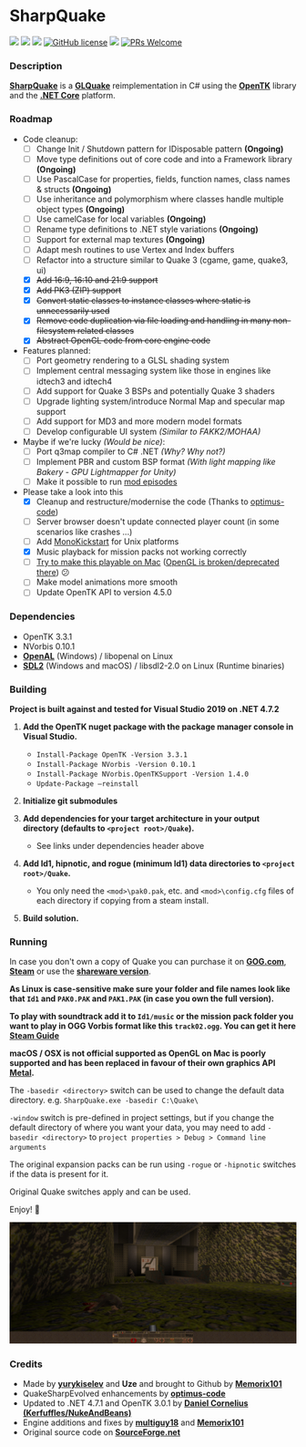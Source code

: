 
# SharpQuake

![](https://img.shields.io/github/stars/memorix101/SharpQuake.svg) ![](https://img.shields.io/github/forks/memorix101/SharpQuake.svg) 
![](https://img.shields.io/github/issues/memorix101/SharpQuake.svg) 
[![GitHub license](https://img.shields.io/github/license/memorix101/SharpQuake.svg)](https://github.com/Naereen/StrapDown.js/blob/master/LICENSE)
![](https://img.shields.io/github/release/memorix101/SharpQuake.svg) [![PRs Welcome](https://img.shields.io/badge/PRs-welcome-brightgreen.svg?style=flat-square)](http://makeapullrequest.com)
 
### Description 

 **[SharpQuake](https://memorix101.itch.io/sharpquake)** is a **[GLQuake](https://github.com/dpteam/GLQuake3D)** reimplementation in C# using the **[OpenTK](https://github.com/opentk/opentk)** library and the **[.NET Core](https://dotnet.microsoft.com/download)** platform.

### Roadmap

- Code cleanup:
	* [ ] Change Init / Shutdown pattern for IDisposable pattern **(Ongoing)**
	* [ ] Move type definitions out of core code and into a Framework library **(Ongoing)**
	* [ ] Use PascalCase for properties, fields, function names, class names & structs **(Ongoing)**
	* [ ] Use inheritance and polymorphism where classes handle multiple object types **(Ongoing)**
	* [ ] Use camelCase for local variables **(Ongoing)**
	* [ ] Rename type definitions to .NET style variations **(Ongoing)**
	* [ ] Support for external map textures **(Ongoing)**
	* [ ] Adapt mesh routines to use Vertex and Index buffers
	* [ ] Refactor into a structure similar to Quake 3 (cgame, game, quake3, ui)  
	* [X] ~~Add 16:9, 16:10 and 21:9 support~~
	* [X] ~~Add PK3 (ZIP) support~~
	* [X] ~~Convert static classes to instance classes where static is unnecessarily used~~
	* [X] ~~Remove code duplication via file loading and handling in many non-filesystem related classes~~
	* [x] ~~Abstract OpenGL code from core engine code~~
	
- Features planned:
	* [ ] Port geometry rendering to a GLSL shading system
	* [ ] Implement central messaging system like those in engines like idtech3 and idtech4
	* [ ] Add support for Quake 3 BSPs and potentially Quake 3 shaders
	* [ ] Upgrade lighting system/introduce Normal Map and specular map support
	* [ ] Add support for MD3 and more modern model formats
	* [ ] Develop configurable UI system *(Similar to FAKK2/MOHAA)*

- Maybe if we're lucky *(Would be nice)*:
	* [ ] Port q3map compiler to C# .NET *(Why? Why not?)*
	* [ ] Implement PBR and custom BSP format *(With light mapping like Bakery - GPU Lightmapper for Unity)*
	- [ ] Make it possible to run [mod episodes](https://www.moddb.com/mods/its)

- Please take a look into this
	- [x] Cleanup and restructure/modernise the code (Thanks to [optimus-code](https://github.com/optimus-code))
	- [ ] Server browser doesn't update connected player count (in some scenarios like crashes ...)
	- [ ] Add [MonoKickstart](https://github.com/OutOfOrder/MonoKickstart) for Unix platforms
	- [x]  Music playback for mission packs not working correctly
	- [ ] [Try to make this playable on Mac](https://youtu.be/DmpmJJADJw8) ([OpenGL is broken/deprecated there](https://developer.apple.com/macos/whats-new/)) 😕
	- [ ]  Make model animations more smooth
	- [ ]  Update OpenTK API to version 4.5.0

### Dependencies
* OpenTK 3.3.1
* NVorbis 0.10.1
* **[OpenAL](https://www.openal.org/downloads/)** (Windows) / libopenal on Linux
* **[SDL2](https://www.libsdl.org/download-2.0.php)** (Windows and macOS) / libsdl2-2.0 on Linux (Runtime binaries)
  
### Building

**Project is built against and tested for Visual Studio 2019 on .NET 4.7.2**

1) **Add the OpenTK nuget package with the package manager console in Visual Studio.**
    - `Install-Package OpenTK -Version 3.3.1`
    - `Install-Package NVorbis -Version 0.10.1`
    - `Install-Package NVorbis.OpenTKSupport -Version 1.4.0`
	- `Update-Package –reinstall`

2) **Initialize git submodules**

3) **Add dependencies for your target architecture in your output directory (defaults to `<project root>/Quake`).**
    - See links under dependencies header above
4) **Add ld1, hipnotic, and rogue (minimum ld1) data directories to `<project root>/Quake`.**
    - You only need the `<mod>\pak0.pak`, etc. and `<mod>\config.cfg` files of each directory if copying from a steam install.

5) **Build solution.**

### Running

In case you don't own a copy of Quake you can purchase it on **[GOG.com](https://www.gog.com/game/quake_the_offering)**, **[Steam](https://store.steampowered.com/app/2310/QUAKE/)** or use the **[shareware version](https://community.pcgamingwiki.com/files/file/411-quake-shareware-pak/)**.

**As Linux is case-sensitive make sure your folder and file names look like that `Id1` and `PAK0.PAK` and `PAK1.PAK` (in case you own the full version).**

**To play with soundtrack add it to `Id1/music` or the mission pack folder you want to play in OGG Vorbis format like this `track02.ogg`. You can get it here** **[Steam Guide](https://steamcommunity.com/sharedfiles/filedetails/?id=119489135)**

**macOS / OSX is not official supported as OpenGL on Mac is poorly supported and has been replaced in favour of their own graphics API [Metal](https://en.wikipedia.org/wiki/Metal_(API)).**

The `-basedir <directory>` switch can be used to change the default data directory. e.g. `SharpQuake.exe -basedir C:\Quake\`

`-window` switch is pre-defined in project settings, but if you change the default directory of where you want your data, you may need to add `-basedir <directory>` to `project properties > Debug > Command line arguments` 

The original expansion packs can be run using `-rogue` or `-hipnotic` switches if the data is present for it.

Original Quake switches apply and can be used.

Enjoy! 🙂

![Screenshot](screenshot.jpg)

### Credits
* Made by **[yurykiselev](https://sourceforge.net/u/yurykiselev/profile/)** and **Uze** and brought to Github by **[Memorix101](https://github.com/Memorix101)**
* QuakeSharpEvolved enhancements by **[optimus-code](https://github.com/optimus-code)**
* Updated to .NET 4.7.1 and OpenTK 3.0.1 by **[Daniel Cornelius (Kerfuffles/NukeAndBeans)](https://github.com/Kerfuffles)**
* Engine additions and fixes by **[multiguy18](https://github.com/multiguy18)** and **[Memorix101](https://github.com/Memorix101)**
* Original source code on **[SourceForge.net](https://sourceforge.net/projects/sharpquake/)**
